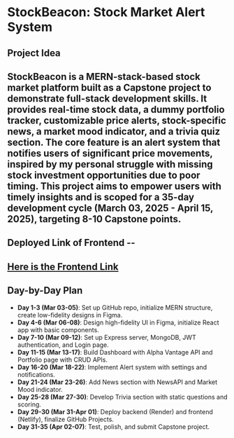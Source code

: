 # StockBeacon: Stock Market Alert System

## Project Idea
StockBeacon is a MERN-stack-based stock market platform built as a Capstone project to demonstrate full-stack development skills. It provides real-time stock data, a dummy portfolio tracker, customizable price alerts, stock-specific news, a market mood indicator, and a trivia quiz section. The core feature is an alert system that notifies users of significant price movements, inspired by my personal struggle with missing stock investment opportunities due to poor timing. This project aims to empower users with timely insights and is scoped for a 35-day development cycle (March 03, 2025 - April 15, 2025), targeting 8-10 Capstone points.
---

## Deployed Link of Frontend --

## [Here is the Frontend Link](https://stockbeacon.netlify.app/)


## Day-by-Day Plan
- **Day 1-3 (Mar 03-05)**: Set up GitHub repo, initialize MERN structure, create low-fidelity designs in Figma.
- **Day 4-6 (Mar 06-08)**: Design high-fidelity UI in Figma, initialize React app with basic components.
- **Day 7-10 (Mar 09-12)**: Set up Express server, MongoDB, JWT authentication, and Login page.
- **Day 11-15 (Mar 13-17)**: Build Dashboard with Alpha Vantage API and Portfolio page with CRUD APIs.
- **Day 16-20 (Mar 18-22)**: Implement Alert system with settings and notifications.
- **Day 21-24 (Mar 23-26)**: Add News section with NewsAPI and Market Mood indicator.
- **Day 25-28 (Mar 27-30)**: Develop Trivia section with static questions and scoring.
- **Day 29-30 (Mar 31-Apr 01)**: Deploy backend (Render) and frontend (Netlify), finalize GitHub Projects.
- **Day 31-35 (Apr 02-07)**: Test, polish, and submit Capstone project.